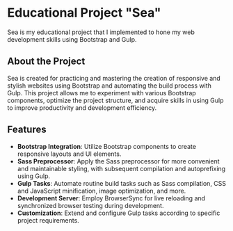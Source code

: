 # Educational Project "Sea"

Sea is my educational project that I implemented to hone my web development skills using Bootstrap and Gulp.

## About the Project

Sea is created for practicing and mastering the creation of responsive and stylish websites using Bootstrap and automating the build process with Gulp. This project allows me to experiment with various Bootstrap components, optimize the project structure, and acquire skills in using Gulp to improve productivity and development efficiency.

## Features

- **Bootstrap Integration**: Utilize Bootstrap components to create responsive layouts and UI elements.
- **Sass Preprocessor**: Apply the Sass preprocessor for more convenient and maintainable styling, with subsequent compilation and autoprefixing using Gulp.
- **Gulp Tasks**: Automate routine build tasks such as Sass compilation, CSS and JavaScript minification, image optimization, and more.
- **Development Server**: Employ BrowserSync for live reloading and synchronized browser testing during development.
- **Customization**: Extend and configure Gulp tasks according to specific project requirements.
